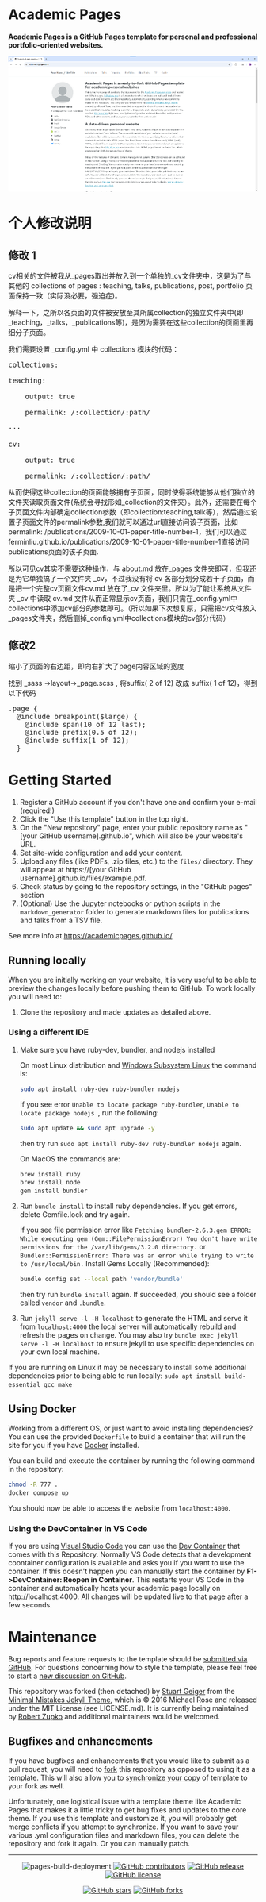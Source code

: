 # Academic Pages
**Academic Pages is a GitHub Pages template for personal and professional portfolio-oriented websites.**

![Academic Pages template example](images/homepage.png "Academic Pages template example")

# 个人修改说明
## 修改 1
 cv相关的文件被我从_pages取出并放入到一个单独的_cv文件夹中，这是为了与其他的 collections of pages : teaching, talks, publications, post, portfolio 页面保持一致（实际没必要，强迫症)。

解释一下，之所以各页面的文件被安放至其所属collection的独立文件夹中(即_teaching，_talks，_publications等)，是因为需要在这些collection的页面里再细分子页面。

我们需要设置 _config.yml 中 collections 模块的代码：

<pre>
collections:

teaching:

    output: true
    
    permalink: /:collection/:path/
    
···

cv:

    output: true
    
    permalink: /:collection/:path/
</pre> 
从而使得这些collection的页面能够拥有子页面，同时使得系统能够从他们独立的文件夹读取页面文件(系统会寻找形如_collection的文件夹）。此外，还需要在每个子页面文件内部确定collection参数（即collection:teaching,talk等），然后通过设置子页面文件的permalink参数,我们就可以通过url直接访问该子页面，比如 permalink: /publications/2009-10-01-paper-title-number-1，我们可以通过ferminliu.github.io/publications/2009-10-01-paper-title-number-1直接访问publications页面的该子页面.

所以可见cv其实不需要这种操作，与 about.md 放在_pages 文件夹即可，但我还是为它单独搞了一个文件夹 _cv，不过我没有将 cv 各部分划分成若干子页面，而是把一个完整cv页面文件cv.md 放在了_cv 文件夹里。所以为了能让系统从文件夹 _cv 中读取 cv.md 文件从而正常显示cv页面，我们只需在_config.yml中collections中添加cv部分的参数即可。（所以如果下次想复原，只需把cv文件放入_pages文件夹，然后删掉_config.yml中collections模块的cv部分代码）

## 修改2 
缩小了页面的右边距，即向右扩大了page内容区域的宽度

找到 _sass ->layout->_page.scss , 将suffix( 2 of 12) 改成 suffix( 1 of 12)，得到以下代码
<pre>
.page {
  @include breakpoint($large) {
    @include span(10 of 12 last);
    @include prefix(0.5 of 12);
    @include suffix(1 of 12);
  }
</pre>



# Getting Started

1. Register a GitHub account if you don't have one and confirm your e-mail (required!)
1. Click the "Use this template" button in the top right.
1. On the "New repository" page, enter your public repository name as "[your GitHub username].github.io", which will also be your website's URL.
1. Set site-wide configuration and add your content.
1. Upload any files (like PDFs, .zip files, etc.) to the `files/` directory. They will appear at https://[your GitHub username].github.io/files/example.pdf.
1. Check status by going to the repository settings, in the "GitHub pages" section
1. (Optional) Use the Jupyter notebooks or python scripts in the `markdown_generator` folder to generate markdown files for publications and talks from a TSV file.

See more info at https://academicpages.github.io/

## Running locally

When you are initially working on your website, it is very useful to be able to preview the changes locally before pushing them to GitHub. To work locally you will need to:

1. Clone the repository and made updates as detailed above.

### Using a different IDE
1. Make sure you have ruby-dev, bundler, and nodejs installed
    
    On most Linux distribution and [Windows Subsystem Linux](https://learn.microsoft.com/en-us/windows/wsl/about) the command is:
    ```bash
    sudo apt install ruby-dev ruby-bundler nodejs
    ```
    If you see error `Unable to locate package ruby-bundler`, `Unable to locate package nodejs `, run the following:
    ```bash
    sudo apt update && sudo apt upgrade -y
    ```
    then try run `sudo apt install ruby-dev ruby-bundler nodejs` again.

    On MacOS the commands are:
    ```bash
    brew install ruby
    brew install node
    gem install bundler
    ```
1. Run `bundle install` to install ruby dependencies. If you get errors, delete Gemfile.lock and try again.

    If you see file permission error like `Fetching bundler-2.6.3.gem ERROR:  While executing gem (Gem::FilePermissionError) You don't have write permissions for the /var/lib/gems/3.2.0 directory.` or `Bundler::PermissionError: There was an error while trying to write to /usr/local/bin.`
    Install Gems Locally (Recommended):
    ```bash
    bundle config set --local path 'vendor/bundle'
    ```
    then try run `bundle install` again. If succeeded, you should see a folder called `vendor` and `.bundle`.

1. Run `jekyll serve -l -H localhost` to generate the HTML and serve it from `localhost:4000` the local server will automatically rebuild and refresh the pages on change.
    You may also try `bundle exec jekyll serve -l -H localhost` to ensure jekyll to use specific dependencies on your own local machine.

If you are running on Linux it may be necessary to install some additional dependencies prior to being able to run locally: `sudo apt install build-essential gcc make`

## Using Docker

Working from a different OS, or just want to avoid installing dependencies? You can use the provided `Dockerfile` to build a container that will run the site for you if you have [Docker](https://www.docker.com/) installed.

You can build and execute the container by running the following command in the repository:

```bash
chmod -R 777 .
docker compose up
```

You should now be able to access the website from `localhost:4000`.

### Using the DevContainer in VS Code

If you are using [Visual Studio Code](https://code.visualstudio.com/) you can use the [Dev Container](https://code.visualstudio.com/docs/devcontainers/containers) that comes with this Repository. Normally VS Code detects that a development coontainer configuration is available and asks you if you want to use the container. If this doesn't happen you can manually start the container by **F1->DevContainer: Reopen in Container**. This restarts your VS Code in the container and automatically hosts your academic page locally on http://localhost:4000. All changes will be updated live to that page after a few seconds.

# Maintenance

Bug reports and feature requests to the template should be [submitted via GitHub](https://github.com/academicpages/academicpages.github.io/issues/new/choose). For questions concerning how to style the template, please feel free to start a [new discussion on GitHub](https://github.com/academicpages/academicpages.github.io/discussions).

This repository was forked (then detached) by [Stuart Geiger](https://github.com/staeiou) from the [Minimal Mistakes Jekyll Theme](https://mmistakes.github.io/minimal-mistakes/), which is © 2016 Michael Rose and released under the MIT License (see LICENSE.md). It is currently being maintained by [Robert Zupko](https://github.com/rjzupkoii) and additional maintainers would be welcomed.

## Bugfixes and enhancements

If you have bugfixes and enhancements that you would like to submit as a pull request, you will need to [fork](https://docs.github.com/en/pull-requests/collaborating-with-pull-requests/working-with-forks/fork-a-repo) this repository as opposed to using it as a template. This will also allow you to [synchronize your copy](https://docs.github.com/en/pull-requests/collaborating-with-pull-requests/working-with-forks/syncing-a-fork) of template to your fork as well.

Unfortunately, one logistical issue with a template theme like Academic Pages that makes it a little tricky to get bug fixes and updates to the core theme. If you use this template and customize it, you will probably get merge conflicts if you attempt to synchronize. If you want to save your various .yml configuration files and markdown files, you can delete the repository and fork it again. Or you can manually patch.

---
<div align="center">
    
![pages-build-deployment](https://github.com/academicpages/academicpages.github.io/actions/workflows/pages/pages-build-deployment/badge.svg)
[![GitHub contributors](https://img.shields.io/github/contributors/academicpages/academicpages.github.io.svg)](https://github.com/academicpages/academicpages.github.io/graphs/contributors)
[![GitHub release](https://img.shields.io/github/v/release/academicpages/academicpages.github.io)](https://github.com/academicpages/academicpages.github.io/releases/latest)
[![GitHub license](https://img.shields.io/github/license/academicpages/academicpages.github.io?color=blue)](https://github.com/academicpages/academicpages.github.io/blob/master/LICENSE)

[![GitHub stars](https://img.shields.io/github/stars/academicpages/academicpages.github.io)](https://github.com/academicpages/academicpages.github.io)
[![GitHub forks](https://img.shields.io/github/forks/academicpages/academicpages.github.io)](https://github.com/academicpages/academicpages.github.io/fork)
</div>
